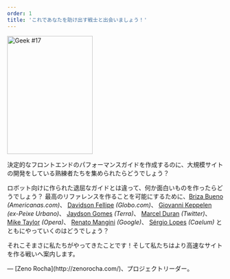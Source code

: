 ```yaml
---
order: 1
title: 'これであなたを助け出す戦士と出会いましょう！'
---
```


<div class="img-left">
  <img id="geek-17" class="icos-geek" src="http://browserdiet.com/en/assets/img/17.png" alt="Geek #17" width="199" height="275" />
</div>

決定的なフロントエンドのパフォーマンスガイドを作成するのに、大規模サイトの開発をしている熟練者たちを集められたらどうでしょう？

ロボット向けに作られた退屈なガイドとは違って、何か面白いものを作ったらどうでしょう？
最高のリファレンスを作ることを可能にするために、[Briza Bueno](http://www.brizabueno.com/) *(Americanas.com)*、 [Davidson Fellipe](https://github.com/davidsonfellipe) *(Globo.com)*、 [Giovanni Keppelen](https://github.com/keppelen) *(ex-Peixe Urbano)*、 [Jaydson Gomes](https://github.com/jaydson) *(Terra)*、 [Marcel Duran](https://github.com/marcelduran) *(Twitter)*、 [Mike Taylor](https://github.com/miketaylr) *(Opera)*、 [Renato Mangini](https://github.com/mangini) *(Google)*、 [Sérgio Lopes](http://sergiolopes.org) *(Caelum)* とともにやっていくのはどうでしょう？

それこそまさに私たちがやってきたことです！そして私たちはより高速なサイトを作る戦いへ案内します。

<p class="project-leader">&mdash; [Zeno Rocha](http://zenorocha.com/)、プロジェクトリーダー。</p>
